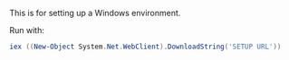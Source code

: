 This is for setting up a Windows environment.

Run with:

```powershell
iex ((New-Object System.Net.WebClient).DownloadString('SETUP URL'))
```